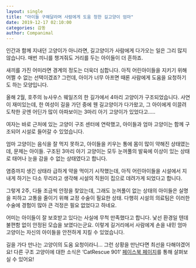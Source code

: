 ```yaml
---
layout: single
title: "아이들 구해달라며 사람에게 도움 청한 길고양이 엄마"
date: 2019-12-17 02:10:00
categories: 감동
author: Companimal
---
```


인간과 함께 지내던 고양이가 아니라면, 길고양이가 사람에게 다가오는 일은 그리 많지 않습니다. 매번 끼니를 챙겨줘도 거리를 두는 아이들이 더 흔하죠.

새끼를 가진 어미라면 경계의 정도는 더욱더 심합니다. 아직 어린아이들을 지키기 위해 어쩔 수 없는 선택이겠죠? 그런데, 아이가 너무 아프면 때론 사람에게 도움을 요청하기도 하는 모양입니다.

올해 2월, 호주의 뉴사우스 웨일즈의 한 길가에서 4마리 고양이가 구조되었습니다. 사연이 재미있는데, 한 여성이 길을 가던 중에 웬 길고양이가 다가왔고, 그 아이에게 이끌려 도착한 곳엔 어딘가 많이 아파보이는 3마리 아기 고양이가 있었다고…..

여자는 바로 근처에 있는 고양이 구조 센터에 연락했고, 아이들과 엄마 고양이는 함께 구조되어 시설로 들어갈 수 있었습니다.

엄마 고양이는 음식을 잘 먹지 못하고, 아이들을 키우는 통에 몸이 많이 약해진 상태였는데, 문제는 아이들. 구조된 3마리 아기 고양이는 모두 눈꺼풀의 발육에 이상이 있는 상태로 태어나 눈을 감을 수 없는 상태였다고 합니다.

염증까지 생긴 상태라 급하게 약을 먹이기 시작했는데, 아직 어린아이들을 시설에서 지내게 하기는 다소 무리라고 생각해 시설의 직원이 집으로 데려가게 되었다고 합니다.

그렇게 2주, 다들 조금씩 안정을 찾았는데, 그래도 눈꺼풀이 없는 상태의 아이들은 실명을 피하고 고통을 줄이기 위해 교정 수술이 필요한 상태. 다행히 시설의 의료팀은 이러한 수술에 경험이 많아 큰 걱정은 필요 없었다고 하네요.

어미는 아이들이 잘 보호받고 있다는 사실에 무척 만족했다고 합니다. 낯선 환경일 텐데 불편함 없이 안정된 모습을 보였다는군요. 이렇게 길거리에서 사람에게 손을 내민 엄마 고양이는 자신의 아이들을 안전하게 지킬 수 있었습니다.

길을 가다 만나는 고양이의 도움 요청이라니… 그런 상황을 만난다면 최선을 다해야겠어요! 다른 구조 고양이에 대한 소식은 ‘CatRescue 901’ [페이스북 페이지](https://www.facebook.com/CatRescue901/posts/2321155431250865)를 통해 살펴보실 수 있어요!
